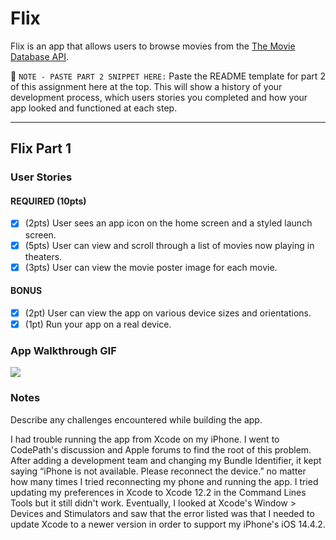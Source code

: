 # Flix

Flix is an app that allows users to browse movies from the [The Movie Database API](http://docs.themoviedb.apiary.io/#).

📝 `NOTE - PASTE PART 2 SNIPPET HERE:` Paste the README template for part 2 of this assignment here at the top. This will show a history of your development process, which users stories you completed and how your app looked and functioned at each step.

---

## Flix Part 1

### User Stories

#### REQUIRED (10pts)
- [x] (2pts) User sees an app icon on the home screen and a styled launch screen.
- [x] (5pts) User can view and scroll through a list of movies now playing in theaters.
- [x] (3pts) User can view the movie poster image for each movie.

#### BONUS
- [x] (2pt) User can view the app on various device sizes and orientations.
- [x] (1pt) Run your app on a real device.

### App Walkthrough GIF

![](https://i.imgur.com/e86A7mE.gif)


### Notes
Describe any challenges encountered while building the app.

I had trouble running the app from Xcode on my iPhone. I went to CodePath's discussion and Apple forums to find the root of this problem. After adding a development team and changing my Bundle Identifier, it kept saying “iPhone is not available. Please reconnect the device.” no matter how many times I tried reconnecting my phone and running the app. I tried updating my preferences in Xcode to Xcode 12.2 in the Command Lines Tools but it still didn't work. Eventually, I looked at Xcode's Window > Devices and Stimulators and saw that the error listed was that I needed to update Xcode to a newer version in order to support my iPhone's iOS 14.4.2.
